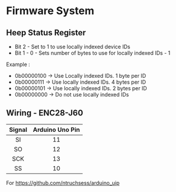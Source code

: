 # Firmware System

## Heep Status Register

* Bit 2 - Set to 1 to use locally indexed device IDs
* Bit 1 - 0 - Sets number of bytes to use for locally indexed IDs - 1

Example : 
* 0b00000100 -> Use Locally indexed IDs. 1 byte per ID
* 0b00000111 -> Use locally indexed IDs. 4 bytes per ID
* 0b00000101 -> Use locally indexed IDs. 2 bytes per ID
* 0b00000000 -> Do not use locally indexed IDs

## Wiring - ENC28-J60

| Signal | Arduino Uno Pin |
|:------:|:---------------:|
|   SI   |       11        |
|   SO   |       12        |
|   SCK  |       13        |
|   SS   |       10        |

For https://github.com/ntruchsess/arduino_uip
